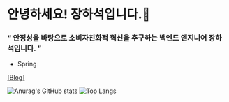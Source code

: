 # 안녕하세요! 장하석입니다.👋

### “ 안정성을 바탕으로 소비자친화적 혁신을 추구하는 백엔드 엔지니어 장하석입니다. ”

- Spring

[[Blog]](https://dean-velop.tistory.com/)


![Anurag's GitHub stats](https://github-readme-stats.vercel.app/api?username=Hasky96&show_icons=true&theme=buefy)
![Top Langs](https://github-readme-stats.vercel.app/api/top-langs/?username=Hasky96&layout=compact&theme=buefy)







